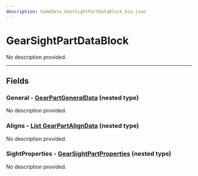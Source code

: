```yaml
---
description: GameData_GearSightPartDataBlock_bin.json
---
```


# GearSightPartDataBlock

No description provided.

***

## Fields

### General - [GearPartGeneralData](../../nested-types/gearpartgeneraldata.md) (nested type)

No description provided.

### Aligns - [List GearPartAlignData](../../nested-types/gearpartaligndata.md) (nested type)

No description provided.

### SightProperties - [GearSightPartProperties](../../nested-types/gearsightpartproperties.md) (nested type)

No description provided.
